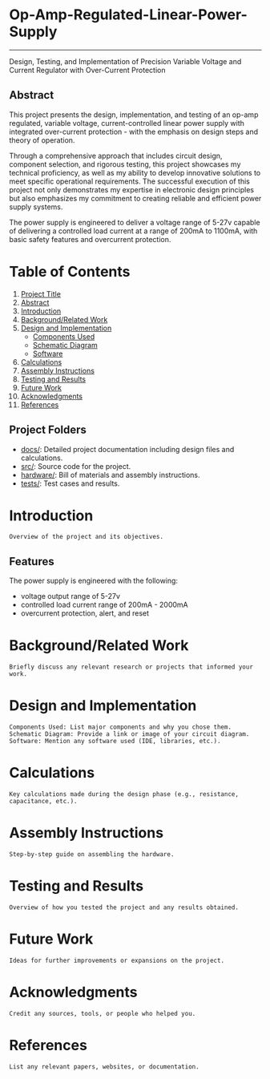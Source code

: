 # Op-Amp-Regulated-Linear-Power-Supply
---
Design, Testing, and Implementation of Precision Variable Voltage and Current Regulator  with Over-Current Protection


## Abstract
This project presents the design, implementation, and testing of an op-amp regulated, variable voltage, current-controlled linear power supply with integrated over-current protection - with the emphasis on 
design steps and theory of operation. 

Through a comprehensive approach that includes circuit design, component selection, and rigorous testing, this project showcases my technical proficiency, as well as my ability to develop innovative solutions to meet specific operational requirements. 
The successful execution of this project not only demonstrates my expertise in electronic design principles but also emphasizes my commitment to creating reliable and efficient power supply systems.


The power supply is engineered to deliver a voltage range of 5-27v capable of delivering a controlled load current at a range of 200mA to 1100mA, with basic safety features and overcurrent protection.


# Table of Contents

1. [Project Title](#project-title)
2. [Abstract](#abstract)
3. [Introduction](#introduction)
4. [Background/Related Work](#backgroundrelated-work)
5. [Design and Implementation](#design-and-implementation)
   - [Components Used](#components-used)
   - [Schematic Diagram](#schematic-diagram)
   - [Software](#software)
6. [Calculations](#calculations)
7. [Assembly Instructions](#assembly-instructions)
8. [Testing and Results](#testing-and-results)
9. [Future Work](#future-work)
10. [Acknowledgments](#acknowledgments)
11. [References](#references)

## Project Folders

- [docs/](docs/): Detailed project documentation including design files and calculations.
- [src/](src/): Source code for the project.
- [hardware/](hardware/): Bill of materials and assembly instructions.
- [tests/](tests/): Test cases and results.

# Introduction

    Overview of the project and its objectives.
## Features
The power supply is engineered with the following:
- voltage output range of 5-27v
- controlled load current range of 200mA - 2000mA
- overcurrent protection, alert, and reset

# Background/Related Work
    Briefly discuss any relevant research or projects that informed your work.

# Design and Implementation

    Components Used: List major components and why you chose them.
    Schematic Diagram: Provide a link or image of your circuit diagram.
    Software: Mention any software used (IDE, libraries, etc.).

# Calculations

    Key calculations made during the design phase (e.g., resistance, capacitance, etc.).

# Assembly Instructions

    Step-by-step guide on assembling the hardware.

# Testing and Results

    Overview of how you tested the project and any results obtained.

# Future Work

    Ideas for further improvements or expansions on the project.

# Acknowledgments

    Credit any sources, tools, or people who helped you.

# References

    List any relevant papers, websites, or documentation.
